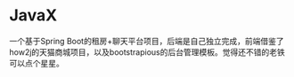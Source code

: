 # JavaX
一个基于Spring Boot的租房+聊天平台项目，后端是自己独立完成，前端借鉴了how2j的天猫商城项目，以及bootstrapious的后台管理模板。觉得还不错的老铁可以点个星星。
